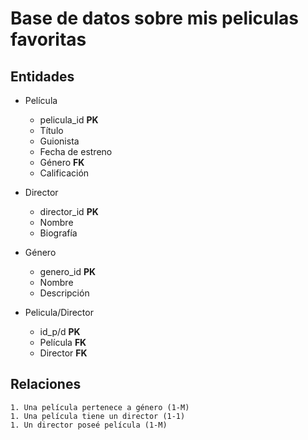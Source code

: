 # Base de datos sobre mis peliculas favoritas

## Entidades

- Película
    - pelicula_id **__PK__**
    - Título 
    - Guionista 
    - Fecha de estreno
    - Género **__FK__**
    - Calificación

- Director
    - director_id  **__PK__**
    - Nombre
    - Biografía 

- Género
    - genero_id  **__PK__**
    - Nombre 
    - Descripción

- Pelicula/Director
     - id_p/d **__PK__**
     - Película **__FK__**
     - Director **__FK__**


## Relaciones
    1. Una película pertenece a género (1-M)
    1. Una película tiene un director (1-1)
    1. Un director poseé película (1-M) 
